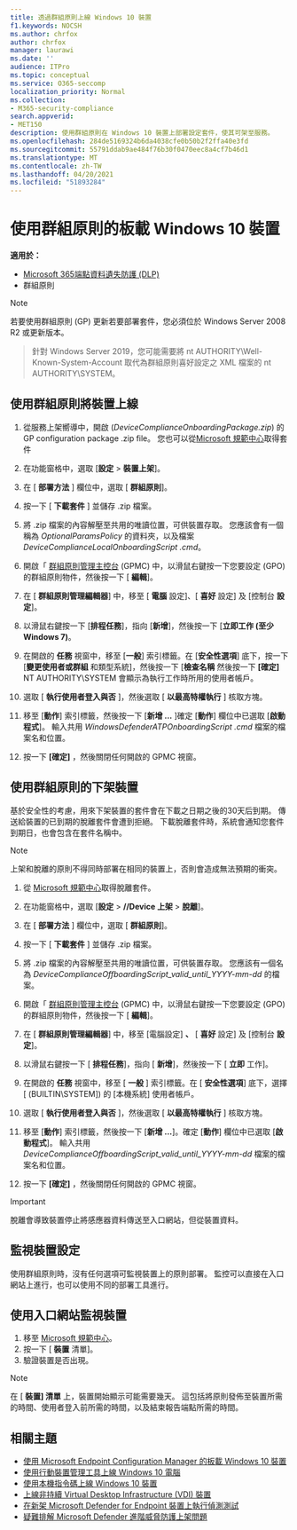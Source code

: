 ```yaml
---
title: 透過群組原則上線 Windows 10 裝置
f1.keywords: NOCSH
ms.author: chrfox
author: chrfox
manager: laurawi
ms.date: ''
audience: ITPro
ms.topic: conceptual
ms.service: O365-seccomp
localization_priority: Normal
ms.collection:
- M365-security-compliance
search.appverid:
- MET150
description: 使用群組原則在 Windows 10 裝置上部署設定套件，使其可架至服務。
ms.openlocfilehash: 284de5169324b6da4038cfe0b50b2f2ffa40e3fd
ms.sourcegitcommit: 55791ddab9ae484f76b30f0470eec8a4cf7b46d1
ms.translationtype: MT
ms.contentlocale: zh-TW
ms.lasthandoff: 04/20/2021
ms.locfileid: "51893284"
---
```

# <a name="onboard-windows-10-devices-using-group-policy"></a>使用群組原則的板載 Windows 10 裝置 

**適用於：**

- [Microsoft 365端點資料遺失防護 (DLP) ](./endpoint-dlp-learn-about.md)
- 群組原則

> [!NOTE]
> 若要使用群組原則 (GP) 更新若要部署套件，您必須位於 Windows Server 2008 R2 或更新版本。

> 針對 Windows Server 2019，您可能需要將 nt AUTHORITY\Well-Known-System-Account 取代為群組原則喜好設定之 XML 檔案的 nt AUTHORITY\SYSTEM。

## <a name="onboard-devices-using-group-policy"></a>使用群組原則將裝置上線

1. 從服務上架嚮導中，開啟 (*DeviceComplianceOnboardingPackage.zip*) 的 GP configuration package .zip file。 您也可以從[Microsoft 規範中心](https://compliance.microsoft.com/compliancesettings/deviceonboarding)取得套件

2. 在功能窗格中，選取 [**設定**  >  **裝置上架**]。

3. 在 [ **部署方法** ] 欄位中，選取 [ **群組原則**]。

4. 按一下 [ **下載套件** ] 並儲存 .zip 檔案。

5. 將 .zip 檔案的內容解壓至共用的唯讀位置，可供裝置存取。 您應該會有一個稱為 *OptionalParamsPolicy* 的資料夾，以及檔案 *DeviceComplianceLocalOnboardingScript .cmd*。

6. 開啟「 [群組原則管理主控台](/internet-explorer/ie11-deploy-guide/group-policy-and-group-policy-mgmt-console-ie11) (GPMC) 中，以滑鼠右鍵按一下您要設定 (GPO) 的群組原則物件，然後按一下 [ **編輯**]。

7. 在 [ **群組原則管理編輯器**] 中，移至 [ **電腦** 設定]、[ **喜好** 設定] 及 [控制台 **設定**]。

8. 以滑鼠右鍵按一下 [**排程任務**]，指向 [**新增**]，然後按一下 [**立即工作 (至少 Windows 7)**。

9. 在開啟的 **任務** 視窗中，移至 [**一般**] 索引標籤。在 [**安全性選項**] 底下，按一下 [**變更使用者或群組** 和類型系統]，然後按一下 [**檢查名稱** 然後按一下 **[確定]** NT AUTHORITY\SYSTEM 會顯示為執行工作時所用的使用者帳戶。

10. 選取 [ **執行使用者登入與否** ]，然後選取 [ **以最高特權執行** ] 核取方塊。

11. 移至 [**動作**] 索引標籤，然後按一下 [**新增 ...** ]確定 [**動作**] 欄位中已選取 [**啟動程式**]。 輸入共用 *WindowsDefenderATPOnboardingScript .cmd* 檔案的檔案名和位置。

12. 按一下 **[確定]** ，然後關閉任何開啟的 GPMC 視窗。


## <a name="offboard-devices-using-group-policy"></a>使用群組原則的下架裝置
基於安全性的考慮，用來下架裝置的套件會在下載之日期之後的30天后到期。 傳送給裝置的已到期的脫離套件會遭到拒絕。 下載脫離套件時，系統會通知您套件到期日，也會包含在套件名稱中。

> [!NOTE]
> 上架和脫離的原則不得同時部署在相同的裝置上，否則會造成無法預期的衝突。

1. 從 [Microsoft 規範中心](https://compliance.microsoft.com/compliancesettings/deviceonboarding)取得脫離套件。

2. 在功能窗格中，選取 [**設定**  >  **//Device 上架**  >  **脫離**]。

3. 在 [ **部署方法** ] 欄位中，選取 [ **群組原則**]。

4. 按一下 [ **下載套件** ] 並儲存 .zip 檔案。

5. 將 .zip 檔案的內容解壓至共用的唯讀位置，可供裝置存取。 您應該有一個名為 *DeviceComplianceOffboardingScript_valid_until_YYYY-mm-dd* 的檔案。

6. 開啟「 [群組原則管理主控台](/internet-explorer/ie11-deploy-guide/group-policy-and-group-policy-mgmt-console-ie11) (GPMC) 中，以滑鼠右鍵按一下您要設定 (GPO) 的群組原則物件，然後按一下 [ **編輯**]。

7. 在 [ **群組原則管理編輯器**] 中，移至 [電腦設定] **、** [ **喜好** 設定] 及 [控制台 **設定**]。

8. 以滑鼠右鍵按一下 [ **排程任務**]，指向 [ **新增**]，然後按一下 [ **立即** 工作]。

9. 在開啟的 **任務** 視窗中，移至 [ **一般** ] 索引標籤。在 [ **安全性選項**] 底下，選擇 [ (BUILTIN\SYSTEM]) 的 [本機系統] 使用者帳戶。

10. 選取 [ **執行使用者登入與否** ]，然後選取 [ **以最高特權執行** ] 核取方塊。

11. 移至 [**動作**] 索引標籤，然後按一下 [**新增 ...**]。確定 [**動作**] 欄位中已選取 [**啟動程式**]。 輸入共用  *DeviceComplianceOffboardingScript_valid_until_YYYY-mm-dd* 檔案的檔案名和位置。

12. 按一下 **[確定]** ，然後關閉任何開啟的 GPMC 視窗。

> [!IMPORTANT]
> 脫離會導致裝置停止將感應器資料傳送至入口網站，但從裝置資料。


## <a name="monitor-device-configuration"></a>監視裝置設定
使用群組原則時，沒有任何選項可監視裝置上的原則部署。 監控可以直接在入口網站上進行，也可以使用不同的部署工具進行。

## <a name="monitor-devices-using-the-portal"></a>使用入口網站監視裝置
1. 移至 [Microsoft 規範中心](https://compliance.microsoft.com/)。
2. 按一下 [ **裝置** 清單]。
3. 驗證裝置是否出現。

> [!NOTE]
> 在 [ **裝置] 清單** 上，裝置開始顯示可能需要幾天。 這包括將原則發佈至裝置所需的時間、使用者登入前所需的時間，以及結束報告端點所需的時間。


## <a name="related-topics"></a>相關主題
- [使用 Microsoft Endpoint Configuration Manager 的板載 Windows 10 裝置](dlp-configure-endpoints-sccm.md)
- [使用行動裝置管理工具上線 Windows 10 電腦](dlp-configure-endpoints-mdm.md)
- [使用本機指令碼上線 Windows 10 裝置](dlp-configure-endpoints-script.md)
- [上線非持續 Virtual Desktop Infrastructure (VDI) 裝置](dlp-configure-endpoints-vdi.md)
- [在新架 Microsoft Defender for Endpoint 裝置上執行偵測測試](/windows/security/threat-protection/microsoft-defender-atp/run-detection-test)
- [疑難排解 Microsoft Defender 進階威脅防護上架問題](/windows/security/threat-protection/microsoft-defender-atp/troubleshoot-onboarding)